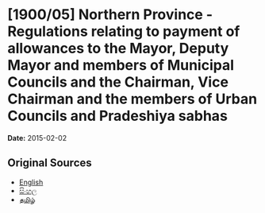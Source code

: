 # [1900/05] Northern Province - Regulations relating to payment of allowances to the Mayor, Deputy Mayor and members of Municipal Councils and the Chairman, Vice Chairman and the members of Urban Councils and Pradeshiya sabhas

**Date:** 2015-02-02

## Original Sources

- [English](https://documents.gov.lk/view/extra-gazettes/2015/2/1900-05_E.pdf)
- [සිංහල](https://documents.gov.lk/view/extra-gazettes/2015/2/1900-05_S.pdf)
- [தமிழ்](https://documents.gov.lk/view/extra-gazettes/2015/2/1900-05_T.pdf)
